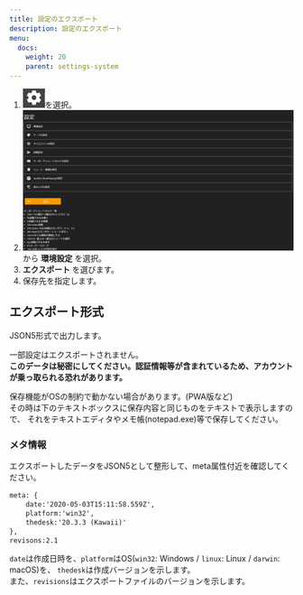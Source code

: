 ```yaml
---
title: 設定のエクスポート
description: 設定のエクスポート
menu:
  docs:
    weight: 20
    parent: settings-system
---
```



1. ![settings1](https://raw.githubusercontent.com/cutls/TheDeskDocs/master/media/settings1.png)を選択。
1. ![settings2](https://raw.githubusercontent.com/cutls/TheDeskDocs/master/media/settings2.png)から __環境設定__ を選択。
1. __エクスポート__ を選びます。
1. 保存先を指定します。
  
## エクスポート形式
JSON5形式で出力します。

一部設定はエクスポートされません。  
**このデータは秘密にしてください。認証情報等が含まれているため、アカウントが乗っ取られる恐れがあります。**

保存機能がOSの制約で動かない場合があります。(PWA版など)  
その時は下のテキストボックスに保存内容と同じものをテキストで表示しますので、
それをテキストエディタやメモ帳(notepad.exe)等で保存してください。

### メタ情報
エクスポートしたデータをJSON5として整形して、meta属性付近を確認してください。
```
meta: {
    date:'2020-05-03T15:11:58.559Z',
    platform:'win32',
    thedesk:'20.3.3 (Kawaii)'
},
revisons:2.1
```
`date`は作成日時を、`platform`はOS(`win32`: Windows / `linux`: Linux / `darwin`: macOS)を、
`thedesk`は作成バージョンを示します。  
また、`revisions`はエクスポートファイルのバージョンを示します。